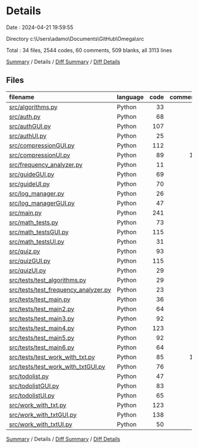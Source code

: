 # Details

Date : 2024-04-21 19:59:55

Directory c:\\Users\\adamo\\Documents\\GitHub\\Omega\\src

Total : 34 files,  2544 codes, 60 comments, 509 blanks, all 3113 lines

[Summary](results.md) / Details / [Diff Summary](diff.md) / [Diff Details](diff-details.md)

## Files
| filename | language | code | comment | blank | total |
| :--- | :--- | ---: | ---: | ---: | ---: |
| [src/algorithms.py](/src/algorithms.py) | Python | 33 | 1 | 15 | 49 |
| [src/auth.py](/src/auth.py) | Python | 68 | 0 | 17 | 85 |
| [src/authGUI.py](/src/authGUI.py) | Python | 107 | 0 | 33 | 140 |
| [src/authUI.py](/src/authUI.py) | Python | 25 | 0 | 5 | 30 |
| [src/compressionGUI.py](/src/compressionGUI.py) | Python | 112 | 4 | 32 | 148 |
| [src/compressionUI.py](/src/compressionUI.py) | Python | 89 | 10 | 20 | 119 |
| [src/frequency_analyzer.py](/src/frequency_analyzer.py) | Python | 11 | 1 | 6 | 18 |
| [src/guideGUI.py](/src/guideGUI.py) | Python | 69 | 0 | 21 | 90 |
| [src/guideUI.py](/src/guideUI.py) | Python | 70 | 6 | 5 | 81 |
| [src/log_manager.py](/src/log_manager.py) | Python | 26 | 0 | 4 | 30 |
| [src/log_managerGUI.py](/src/log_managerGUI.py) | Python | 47 | 0 | 12 | 59 |
| [src/main.py](/src/main.py) | Python | 241 | 0 | 23 | 264 |
| [src/math_tests.py](/src/math_tests.py) | Python | 73 | 0 | 7 | 80 |
| [src/math_testsGUI.py](/src/math_testsGUI.py) | Python | 115 | 2 | 43 | 160 |
| [src/math_testsUI.py](/src/math_testsUI.py) | Python | 31 | 0 | 3 | 34 |
| [src/quiz.py](/src/quiz.py) | Python | 93 | 7 | 8 | 108 |
| [src/quizGUI.py](/src/quizGUI.py) | Python | 115 | 0 | 23 | 138 |
| [src/quizUI.py](/src/quizUI.py) | Python | 29 | 1 | 5 | 35 |
| [src/tests/test_algorithms.py](/src/tests/test_algorithms.py) | Python | 29 | 0 | 7 | 36 |
| [src/tests/test_frequency_analyzer.py](/src/tests/test_frequency_analyzer.py) | Python | 23 | 0 | 5 | 28 |
| [src/tests/test_main.py](/src/tests/test_main.py) | Python | 36 | 0 | 7 | 43 |
| [src/tests/test_main2.py](/src/tests/test_main2.py) | Python | 64 | 0 | 11 | 75 |
| [src/tests/test_main3.py](/src/tests/test_main3.py) | Python | 92 | 0 | 14 | 106 |
| [src/tests/test_main4.py](/src/tests/test_main4.py) | Python | 123 | 0 | 21 | 144 |
| [src/tests/test_main5.py](/src/tests/test_main5.py) | Python | 92 | 0 | 18 | 110 |
| [src/tests/test_main6.py](/src/tests/test_main6.py) | Python | 64 | 0 | 9 | 73 |
| [src/tests/test_work_with_txt.py](/src/tests/test_work_with_txt.py) | Python | 85 | 11 | 38 | 134 |
| [src/tests/test_work_with_txtGUI.py](/src/tests/test_work_with_txtGUI.py) | Python | 76 | 0 | 13 | 89 |
| [src/todolist.py](/src/todolist.py) | Python | 47 | 1 | 7 | 55 |
| [src/todolistGUI.py](/src/todolistGUI.py) | Python | 83 | 5 | 19 | 107 |
| [src/todolistUI.py](/src/todolistUI.py) | Python | 65 | 1 | 8 | 74 |
| [src/work_with_txt.py](/src/work_with_txt.py) | Python | 123 | 9 | 15 | 147 |
| [src/work_with_txtGUI.py](/src/work_with_txtGUI.py) | Python | 138 | 1 | 33 | 172 |
| [src/work_with_txtUI.py](/src/work_with_txtUI.py) | Python | 50 | 0 | 2 | 52 |

[Summary](results.md) / Details / [Diff Summary](diff.md) / [Diff Details](diff-details.md)